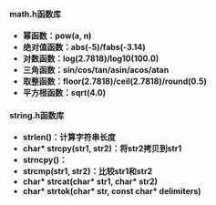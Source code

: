 #### math.h函数库

- **幂函数：pow(a, n)**
- **绝对值函数：abs(-5)/fabs(-3.14)**
- **对数函数：log(2.7818)/log10(100.0)**
- **三角函数：sin/cos/tan/asin/acos/atan**
- **取整函数：floor(2.7818)/ceil(2.7818)/round(0.5)**
- **平方根函数：sqrt(4.0)**

#### string.h函数库

- **strlen()：计算字符串长度**
- **char\* strcpy(str1, str2)：将str2拷贝到str1**
- **strncpy()：**
- **strcmp(str1, str2)：比较str1和str2**
- **char\* strcat(char\* str1, char\* str2)**
- **char\* strtok(char\* str, const char\* delimiters)**
